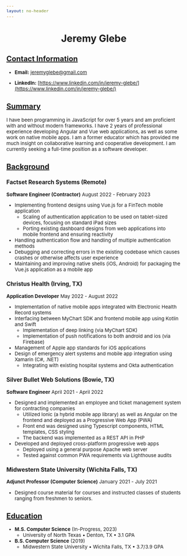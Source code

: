 ```yaml
---
layout: no-header
---
```


<style>
  body {
    font-size: 10pt;
  }
  h1 {
    /* center, bold h1 headers */
    text-align: center;
    font-weight: bold;
  }
  h2 {
    /* underline and bold h2 headers */
    text-decoration: underline;
    font-weight: bold;
  }
  h3 {
    /* bold h3 headers */
    font-weight: bold;
  }
  .page-break {
    page-break-after: always;
  }
</style>

# Jeremy Glebe

## Contact Information
- **Email:** jeremyglebe@gmail.com
<!-- - **Phone:** (940)-781-6316 -->
- **LinkedIn:** [https://www.linkedin.com/in/jeremy-glebe/](https://www.linkedin.com/in/jeremy-glebe/)


## Summary
I have been programming in JavaScript for over 5 years and am proficient with and without modern frameworks. I have 2 years of professional experience developing Angular and Vue web applications, as well as some work on native mobile apps. I am a former educator which has provided me much insight on collaborative learning and cooperative development. I am currently seeking a full-time position as a software developer.

## Background

### Factset Research Systems (Remote)
**Software Engineer (Contractor)** August 2022 - February 2023
- Implementing frontend designs using Vue.js for a FinTech mobile application
  - Scaling of authentication application to be used on tablet-sized devices, focusing on standard iPad sizes
  - Porting existing dashboard designs from web applications into mobile frontend and ensuring reactivity
- Handling authentication flow and handling of multiple authentication methods
- Debugging and correcting errors in the existing codebase which causes crashes or otherwise affects user experience
- Maintaining and improving native shells (iOS, Android) for packaging the Vue.js application as a mobile app

### Christus Health (Irving, TX)
**Application Developer** May 2022 - August 2022
- Implementation of native mobile apps integrated with Electronic Health Record systems
- Interfacing between MyChart SDK and frontend mobile app using Kotlin and Swift
  - Implementation of deep linking (via MyChart SDK)
  - Implementation of push notifications to both android and ios (via Firebase)
- Management of Apple app standards for iOS applications
- Design of emergency alert systems and mobile app integration using Xamarin (C#, .NET)
  - Integrating with existing hospital systems and Okta authentication

<div class="page-break"></div>

### Silver Bullet Web Solutions (Bowie, TX)
**Software Engineer** April 2021 - April 2022
- Designed and implemented an employee and ticket management system for contracting companies
  - Utilized Ionic (a hybrid mobile app library) as well as Angular on the frontend and deployed as a Progressive Web App (PWA)
  - Front end was designed using Typescript components, HTML templates, CSS styling
  - The backend was implemented as a REST API in PHP
- Developed and deployed cross-platform progressive web apps
  - Deployed using a general purpose Apache web server
  - Tested against common PWA requirements via Lighthouse audits

### Midwestern State University (Wichita Falls, TX)
**Adjunct Professor (Computer Science)** January 2021 - July 2021
- Designed course material for courses and instructed classes of students ranging from freshmen to seniors.

## Education
- **M.S. Computer Science** (In-Progress, 2023)
  - University of North Texas • Denton, TX • 3.1 GPA
- **B.S. Computer Science** (2019)
  - Midwestern State University • Wichita Falls, TX • 3.7/3.9 GPA